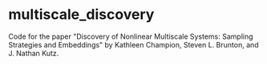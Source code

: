 # multiscale_discovery

Code for the paper "Discovery of Nonlinear Multiscale Systems: Sampling Strategies and Embeddings" by Kathleen Champion, Steven L. Brunton, and J. Nathan Kutz.
